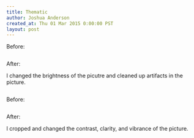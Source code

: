 ```yaml
---
title: Thematic
author: Joshua Anderson
created_at: Thu 01 Mar 2015 0:00:00 PST
layout: post
---
```


Before:

<img class="post-image" src="https://s3.amazonaws.com/xatigo/paperclips-before.jpg" alt="">

After:

I changed the brightness of the picutre and cleaned up artifacts in the picture.

<img class="post-image" src="https://s3.amazonaws.com/xatigo/paperclips-after.jpg" alt="">

Before:

<img class="post-image" src="https://s3.amazonaws.com/xatigo/watery-before.jpg" alt="">

After:

I cropped and changed the contrast, clarity, and vibrance of the picture.

<img class="post-image" src="https://s3.amazonaws.com/xatigo/watery-after.jpg" alt="">
